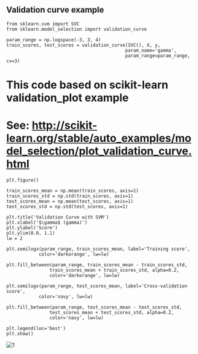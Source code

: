 ## Validation curve example

```
from sklearn.svm import SVC
from sklearn.model_selection import validation_curve

param_range = np.logspace(-3, 3, 4)
train_scores, test_scores = validation_curve(SVC(), X, y,
                                            param_name='gamma',
                                            param_range=param_range, cv=3)
 ```
 
 # This code based on scikit-learn validation_plot example
#  See:  http://scikit-learn.org/stable/auto_examples/model_selection/plot_validation_curve.html
```
plt.figure()

train_scores_mean = np.mean(train_scores, axis=1)
train_scores_std = np.std(train_scores, axis=1)
test_scores_mean = np.mean(test_scores, axis=1)
test_scores_std = np.std(test_scores, axis=1)

plt.title('Validation Curve with SVM')
plt.xlabel('$\gamma$ (gamma)')
plt.ylabel('Score')
plt.ylim(0.0, 1.1)
lw = 2

plt.semilogx(param_range, train_scores_mean, label='Training score',
            color='darkorange', lw=lw)

plt.fill_between(param_range, train_scores_mean - train_scores_std,
                train_scores_mean + train_scores_std, alpha=0.2,
                color='darkorange', lw=lw)

plt.semilogx(param_range, test_scores_mean, label='Cross-validation score',
            color='navy', lw=lw)

plt.fill_between(param_range, test_scores_mean - test_scores_std,
                test_scores_mean + test_scores_std, alpha=0.2,
                color='navy', lw=lw)

plt.legend(loc='best')
plt.show()
```
![1](https://pawan-mittal.github.io/allassets.github.io/data-science/machine-learning-python/charts/module2/19.png)

